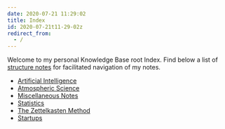 ```yaml
---
date: 2020-07-21 11:29:02
title: Index
id: 2020-07-21t11-29-02z
redirect_from:
  - /
---
```


Welcome to my personal Knowledge Base root Index. Find below a list of
[structure notes](./2020-08-26t20-38-25z.md) for facilitated navigation of my
notes.

- [Artificial Intelligence](./2020-09-04t14-39-00z.md)
- [Atmospheric Science](./2020-08-30t15-46-28z.md)
- [Miscellaneous Notes](./2020-08-30t15-47-14z.md)
- [Statistics](./2020-09-14t14-24-41z.md)
- [The Zettelkasten Method](./2020-08-24t15-19-14z.md)
- [Startups](./2020-10-03t22-56-43z.md)
